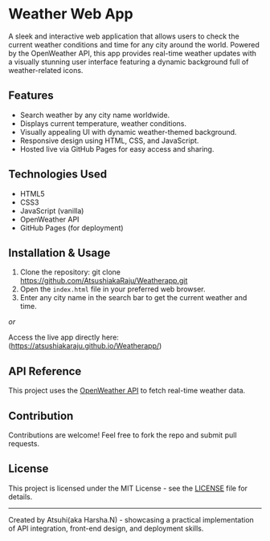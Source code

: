 # Weather Web App

A sleek and interactive web application that allows users to check the current weather conditions and time for any city around the world. Powered by the OpenWeather API, this app provides real-time weather updates with a visually stunning user interface featuring a dynamic background full of weather-related icons.

## Features
- Search weather by any city name worldwide.
- Displays current temperature, weather conditions.
- Visually appealing UI with dynamic weather-themed background.
- Responsive design using HTML, CSS, and JavaScript.
- Hosted live via GitHub Pages for easy access and sharing.

## Technologies Used
- HTML5
- CSS3
- JavaScript (vanilla)
- OpenWeather API
- GitHub Pages (for deployment)

## Installation & Usage
1. Clone the repository:
git clone https://github.com/AtsushiakaRaju/Weatherapp.git
2. Open the `index.html` file in your preferred web browser.
3. Enter any city name in the search bar to get the current weather and time.

_or_

Access the live app directly here: (https://atsushiakaraju.github.io/Weatherapp/)


## API Reference
This project uses the [OpenWeather API](https://openweathermap.org/api) to fetch real-time weather data.

## Contribution
Contributions are welcome! Feel free to fork the repo and submit pull requests.

## License
This project is licensed under the MIT License - see the [LICENSE](LICENSE) file for details.

---

Created by Atsuhi(aka Harsha.N) - showcasing a practical implementation of API integration, front-end design, and deployment skills.
